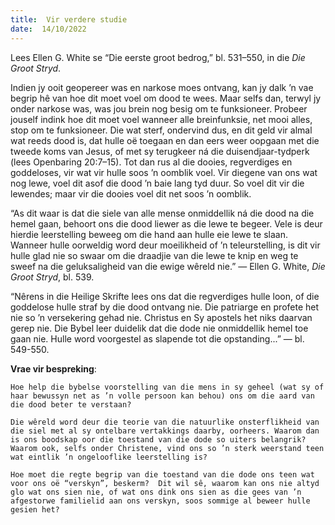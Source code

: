 ```yaml
---
title:  Vir verdere studie
date:  14/10/2022
---
```


Lees Ellen G. White se “Die eerste groot bedrog,” bl. 531–550, in die _Die Groot Stryd_.

Indien jy ooit geopereer was en narkose moes ontvang, kan jy dalk ’n vae begrip hê van hoe dit moet voel om dood te wees. Maar selfs dan, terwyl jy onder narkose was, was jou brein nog besig om te funksioneer. Probeer jouself indink hoe dit moet voel wanneer alle breinfunksie, net mooi alles, stop om te funksioneer. Die wat sterf, ondervind dus, en dit geld vir almal wat reeds dood is, dat hulle oë toegaan en dan eers weer oopgaan met die tweede koms van Jesus, of met sy terugkeer ná die duisendjaar-tydperk (lees Openbaring 20:7–15). Tot dan rus al die dooies, regverdiges en goddeloses, vir wat vir hulle soos ’n oomblik voel. Vir diegene van ons wat nog lewe, voel dit asof die dood ’n baie lang tyd duur. So voel dit vir die lewendes; maar vir die dooies voel dit net soos ’n oomblik.

“As dit waar is dat die siele van alle mense onmiddellik ná die dood na die hemel gaan, behoort ons die dood liewer as die lewe te begeer. Vele is deur hierdie leerstelling beweeg om die hand aan hulle eie lewe te slaan. Wanneer hulle oorweldig word deur moeilikheid of ’n teleurstelling, is dit vir hulle glad nie so swaar om die draadjie van die lewe te knip en weg te sweef na die geluksaligheid van die ewige wêreld nie.” — Ellen G. White, _Die Groot Stryd_, bl. 539.

“Nêrens in die Heilige Skrifte lees ons dat die regverdiges hulle loon, of die goddelose hulle straf by die dood ontvang nie. Die patriarge en profete het nie so ’n versekering gehad nie.  Christus en Sy apostels het niks daarvan gerep nie.  Die Bybel leer duidelik dat die dode nie onmiddellik hemel toe gaan nie. Hulle word voorgestel as slapende tot die opstanding...” — bl. 549-550.

**Vrae vir bespreking**:

`Hoe help die bybelse voorstelling van die mens in sy geheel (wat sy of haar bewussyn net as ’n volle persoon kan behou) ons om die aard van die dood beter te verstaan?`

`Die wêreld word deur die teorie van die natuurlike onsterflikheid van die siel met al sy ontelbare vertakkings daarby, oorheers. Waarom dan is ons boodskap oor die toestand van die dode so uiters belangrik?  Waarom ook, selfs onder Christene, vind ons so ’n sterk weerstand teen wat eintlik ’n ongelooflike leerstelling is?`

`Hoe moet die regte begrip van die toestand van die dode ons teen wat voor ons oë “verskyn”, beskerm?  Dit wil sê, waarom kan ons nie altyd glo wat ons sien nie, of wat ons dink ons sien as die gees van ’n afgestorwe familielid aan ons verskyn, soos sommige al beweer hulle gesien het?`
